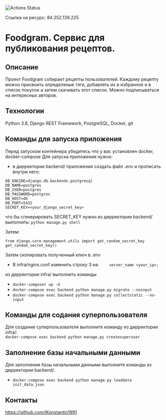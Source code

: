 ![Actions Status](https://github.com/iKonstantin1991/foodgram-project-react/actions/workflows/foodgram_workflow.yml/badge.svg)

Ссылка на ресурс: 84.252.139.225

# Foodgram. Сервис для публикования рецептов.
## Описание
Проект Foodgram собирает рецепты пользователей. Каждому рецепту можно присвоить определеные тэги, добавлять их в избранное и в список покупок а затем скачивать этот список. Можно подписываться на интересных авторов.
## Технологии
Python 3.8, Django REST Framework, PostgreSQL, Docker, git
## Команды для запуска приложения
Перед запуском контейнера убедитесь что у вас установлен docker, docker-compose
Для запуска приложения нужно:
- в дирректории backend/ приложения создать файл .env и прописать внутри него:
```
DB_ENGINE=django.db.backends.postgresql
DB_NAME=postgres
DB_USER=postgres
DB_PASSWORD=postgres
DB_HOST=db
DB_PORT=5432
SECRET_KEY=<your_django_secret_key>
```
что бы сгенерировать SECRET_KEY нужно из дирректории backend/ выполнить:
```python manage.py shell```

Затем:
```
from django.core.management.utils import get_random_secret_key  
get_random_secret_key()
```
Затем скопировать полученный ключ в .env

- В infra/nginx.conf изменить строку 3 на:
```    server_name <your_ip>;```

из дирректории infra/ выполнить команды
- ```docker-composer up -d```
- ```docker-compose exec backend python manage.py migrate --noinput```
- ```docker-compose exec backend python manage.py collectstatic --no-input```


## Команды для содания суперпользователя
Для создание суперпользователя выполните команду из дирректории infra/:<br>
```docker-compose exec backend python manage.py createsuperuser```<br>

## Заполнение базы начальными данными
Для заполнения базы начальными данными выполните команды из дирректории backend/.<br>
- ```docker-compose exec backend python manage.py loaddata init_data.json```

## Контакты
https://github.com/iKonstantin1991

